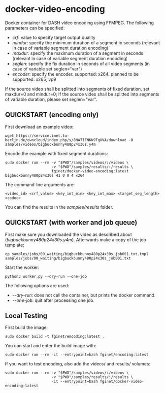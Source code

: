 # docker-video-encoding

Docker container for DASH video encoding using FFMPEG. 
The following parameters can be specified: 

* _crf_: value to specify target output quality 
* _mindur_: specify the minimum duration of a segment in seconds (relevant in case of variable segment duration encoding)
* _maxdur_: specify the maximum duration of a segment in seconds (relevant in case of variable segment duration encoding)
* _seglen_: specify the fix duration in seconds of all video segments (in case of variable set seglen="var")
* _encoder_: specify the encoder. supported: x264. planned to be supported: x265, vp9

If the source video shall be splitted into segments of fixed duration, set maxdur=0 and mindur=0; If the source video shall be splitted into segments of variable duration, please set seglen="var".

## QUICKSTART (encoding only)

First download an example video:

```
wget https://service.inet.tu-berlin.de/owncloud/index.php/s/8NA7IFNKN9TgXVA/download -O samples/videos/bigbuckbunny480p24x30s.y4m
```

Encode the example with fixed segment durations: 

```
sudo docker run --rm -v "$PWD"/samples/videos/:/videos \
                     -v "$PWD"/samples/results/:/results \
                     fginet/docker-video-encoding:latest bigbuckbunny480p24x30s 41 0 0 4 x264

```

The command line arguments are:

```
<video_id> <crf_value> <key_int_min> <key_int_max> <target_seg_length> <codec>
```

You can find the results in the *samples/results* folder.

## QUICKSTART (with worker and job queue)

First make sure you downloaded the video as described about (*bigbuckbunny480p24x30s.y4m*).
Afterwards make a copy of the job template:

```
cp samples/jobs/00_waiting/bigbuckbunny480p24x30s_job001.txt.tmpl samples/jobs/00_waiting/bigbuckbunny480p24x30s_job001.txt
```

Start the worker:

```
python3 worker.py --dry-run --one-job
```

The following options are used:

  * *--dry-run*: does not call the container, but prints the docker command.
  * *--one-job*: quit after processing one job.

## Local Testing

First build the image:

	sudo docker build -t fginet/encoding:latest .

You can start and enter the build image with:

```
sudo docker run --rm -it --entrypoint=bash fginet/encoding:latest
```

If you want to test encoding, also add the videos/ and results/ volumes:

```
sudo docker run --rm -v "$PWD"/samples/videos/:/videos \
                     -v "$PWD"/samples/results/:/results \ 
                     -it --entrypoint=bash fginet/docker-video-encoding:latest
```

